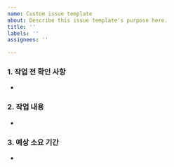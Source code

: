 ```yaml
---
name: Custom issue template
about: Describe this issue template's purpose here.
title: ''
labels: ''
assignees: ''

---
```


### 1. 작업 전 확인 사항
- 

### 2. 작업 내용
- 

### 3. 예상 소요 기간
-
